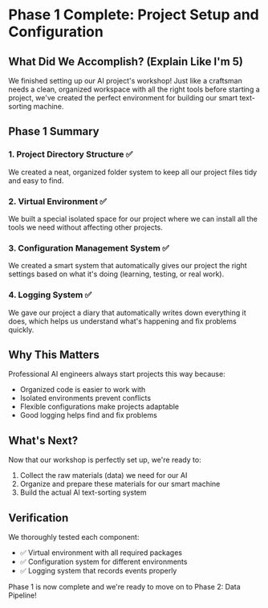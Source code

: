 # Phase 1 Complete: Project Setup and Configuration

## What Did We Accomplish? (Explain Like I'm 5)

We finished setting up our AI project's workshop! Just like a craftsman needs a clean, organized workspace with all the right tools before starting a project, we've created the perfect environment for building our smart text-sorting machine.

## Phase 1 Summary

### 1. Project Directory Structure ✅
We created a neat, organized folder system to keep all our project files tidy and easy to find.

### 2. Virtual Environment ✅
We built a special isolated space for our project where we can install all the tools we need without affecting other projects.

### 3. Configuration Management System ✅
We created a smart system that automatically gives our project the right settings based on what it's doing (learning, testing, or real work).

### 4. Logging System ✅
We gave our project a diary that automatically writes down everything it does, which helps us understand what's happening and fix problems quickly.

## Why This Matters

Professional AI engineers always start projects this way because:
- Organized code is easier to work with
- Isolated environments prevent conflicts
- Flexible configurations make projects adaptable
- Good logging helps find and fix problems

## What's Next?

Now that our workshop is perfectly set up, we're ready to:
1. Collect the raw materials (data) we need for our AI
2. Organize and prepare these materials for our smart machine
3. Build the actual AI text-sorting system

## Verification

We thoroughly tested each component:
- ✅ Virtual environment with all required packages
- ✅ Configuration system for different environments
- ✅ Logging system that records events properly

Phase 1 is now complete and we're ready to move on to Phase 2: Data Pipeline!